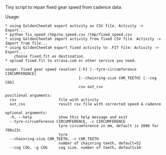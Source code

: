 Tiny script to repair fixed gear speed from cadence data. 

Usage:

    * using GoldenCheetah export activity as CSV file. Activity -> Export... 
    * python fix_speed /tmp/no_speed.csv /tmp/fixed_speed.csv
    * using GoldenCheetah import activity from fixed CSV file. Activity -> Import from file...
    * using GildenCheetah export fixed activity to .FIT file: Activity -> Export... 
        choose fixed.fit as destination.
    * upload fixed.fit to strava.com or other service you need.

```
usage: fixed gear speed resolver [-h] [--tyre-circumference CIRCUMFERENCE]
                                 [--chainring-size CHR_TEETH] [--cog COG]
                                 csv out_csv

positional arguments:
  csv                   file with activity
  out_csv               result csv file with corrected speed & cadence

optional arguments:
  -h, --help            show this help message and exit
  --tyre-circumference CIRCUMFERENCE, -c CIRCUMFERENCE
                        tyre circumference in mm, default is 2096 for 700x23c
                        tyre
  --chainring-size CHR_TEETH, -r CHR_TEETH
                        number of chainring teeth, default=52
  --cog COG, -g COG     cog size. number of teeth, default=14
  ```
